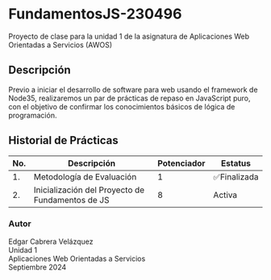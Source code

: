 # FundamentosJS-230496
Proyecto de clase para la unidad 1 de la asignatura de Aplicaciones Web Orientadas a Servicios (AWOS)

## Descripción
Previo a iniciar el desarrollo de software para web usando el framework de Node35, realizaremos un par de prácticas de repaso en JavaScript puro, con el objetivo de confirmar los conocimientos básicos de lógica de programación.


## Historial de Prácticas
 |No. |Descripción|Potenciador|Estatus|
 |--|--|--|--|
 |1.|Metodología de Evaluación|1|✅Finalizada|
 |2.| Inicialización del Proyecto de Fundamentos de JS|8|Activa|



### Autor
Edgar Cabrera Velázquez <br>
Unidad 1 <br>
Aplicaciones Web Orientadas a Servicios <br>
Septiembre 2024